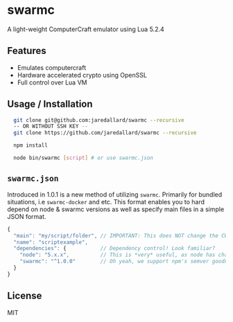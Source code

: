 # swarmc

A light-weight ComputerCraft emulator using Lua 5.2.4


## Features

 * Emulates computercraft
 * Hardware accelerated crypto using OpenSSL
 * Full control over Lua VM

## Usage / Installation

```bash
  git clone git@github.com:jaredallard/swarmc --recursive
  -- OR WITHOUT SSH KEY --
  git clone https://github.com/jaredallard/swarmc --recursive

  npm install

  node bin/swarmc [script] # or use swarmc.json
```

## `swarmc.json`

Introduced in 1.0.1 is a new method of utilizing `swarmc`. Primarily for bundled
situations, i.e `swarmc-docker` and etc. This format enables you to hard depend
on node & swarmc versions as well as specify main files in a simple JSON format.

```js
{
  "main": "my/script/folder", // IMPORTANT: This does NOT change the CWD.
  "name": "scriptexample",
  "dependencies": {           // Dependency control! Look familiar?
    "node": "5.x.x",          // This is *very* useful, as node has changed a lot.
    "swarmc": "^1.0.0"        // Oh yeah, we support npm's semver goodness.
  }
}
```

## License

MIT
